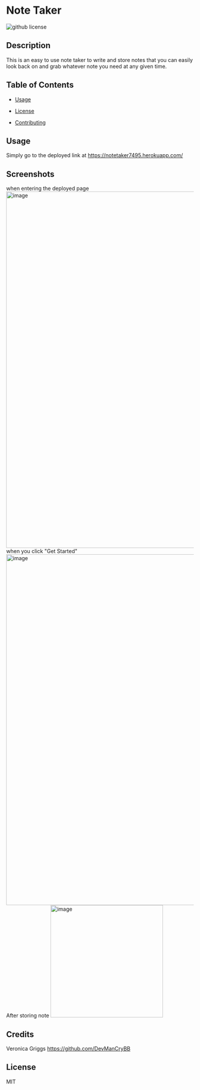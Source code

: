 # Note Taker
  ![github license](https://img.shields.io/badge/license-MIT-black.svg)

## Description
This is an easy to use note taker to write and store notes that you can easily look back on and grab whatever note you need at any given time.
      
      
## Table of Contents 

* [Usage](#usage)

 
* [License](#license)


* [Contributing](#credits)


## Usage
Simply go to the deployed link at https://notetaker7495.herokuapp.com/

## Screenshots
when entering the deployed page
<img width="958" alt="image" src="https://user-images.githubusercontent.com/127552050/235253428-4e7906c6-2ca8-4b2f-b9ed-78bd603fccdc.png">
when you click "Get Started"
<img width="943" alt="image" src="https://user-images.githubusercontent.com/127552050/235253572-aa1c4a8e-bffa-4f5c-a04a-873c09a74242.png">
After storing note
<img width="302" alt="image" src="https://user-images.githubusercontent.com/127552050/235253631-4a039cc7-6c28-4bed-a8bd-57ffcc151398.png">



## Credits
Veronica Griggs https://github.com/DevManCryBB


## License
MIT
